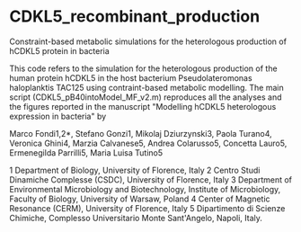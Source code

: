 # CDKL5_recombinant_production
Constraint-based metabolic simulations for the heterologous production of hCDKL5 protein in bacteria

This code refers to the simulation for the heterologous production of the human protein hCDKL5 in the host bacterium Pseudolateromonas haloplanktis TAC125 using contraint-based metabolic modelling.
The main script (CDKL5_pB40intoModel_MF_v2.m) reproduces all the analyses and the figures reported in the manuscript "Modelling hCDKL5 heterologous expression in bacteria" by 

Marco Fondi1,2*, Stefano Gonzi1, Mikolaj Dziurzynski3, Paola Turano4, Veronica Ghini4, Marzia Calvanese5, Andrea Colarusso5, Concetta Lauro5, Ermenegilda Parrilli5, Maria Luisa Tutino5

1 Department of Biology, University of Florence, Italy
2 Centro Studi Dinamiche Complesse (CSDC), University of Florence, Italy
3 Department of Environmental Microbiology and Biotechnology, Institute of Microbiology, Faculty of Biology, University of Warsaw, Poland 
4 Center of Magnetic Resonance (CERM), University of Florence, Italy
5 Dipartimento di Scienze Chimiche, Complesso Universitario Monte Sant'Angelo, Napoli, Italy.


